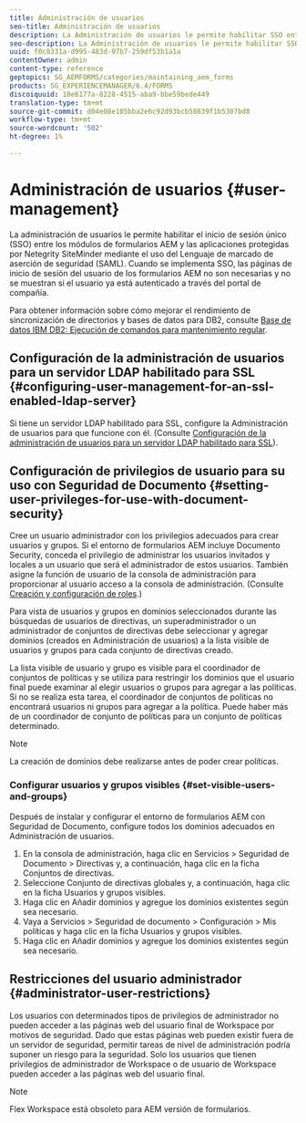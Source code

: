 ```yaml
---
title: Administración de usuarios
seo-title: Administración de usuarios
description: La Administración de usuarios le permite habilitar SSO entre módulos de formularios AEM y aplicaciones protegidas por Netegrity SiteMinder mediante SAML. Este documento proporciona más información sobre la Administración de usuarios.
seo-description: La Administración de usuarios le permite habilitar SSO entre módulos de formularios AEM y aplicaciones protegidas por Netegrity SiteMinder mediante SAML. Este documento proporciona más información sobre la Administración de usuarios.
uuid: f0c8331a-d995-483d-97b7-259df53b1a1a
contentOwner: admin
content-type: reference
geptopics: SG_AEMFORMS/categories/maintaining_aem_forms
products: SG_EXPERIENCEMANAGER/6.4/FORMS
discoiquuid: 10e6177a-8228-4515-aba9-bbe59bede449
translation-type: tm+mt
source-git-commit: d04e08e105bba2e6c92d93bcb58839f1b5307bd8
workflow-type: tm+mt
source-wordcount: '502'
ht-degree: 1%

---
```



# Administración de usuarios {#user-management}

La administración de usuarios le permite habilitar el inicio de sesión único (SSO) entre los módulos de formularios AEM y las aplicaciones protegidas por Netegrity SiteMinder mediante el uso del Lenguaje de marcado de aserción de seguridad (SAML). Cuando se implementa SSO, las páginas de inicio de sesión del usuario de los formularios AEM no son necesarias y no se muestran si el usuario ya está autenticado a través del portal de compañía.

Para obtener información sobre cómo mejorar el rendimiento de sincronización de directorios y bases de datos para DB2, consulte [Base de datos IBM DB2: Ejecución de comandos para mantenimiento regular](/help/forms/using/admin-help/ibm-db2-database-running-commands.md#ibm-db2-database-running-commands-for-regular-maintenance).

## Configuración de la administración de usuarios para un servidor LDAP habilitado para SSL {#configuring-user-management-for-an-ssl-enabled-ldap-server}

Si tiene un servidor LDAP habilitado para SSL, configure la Administración de usuarios para que funcione con él. (Consulte [Configuración de la administración de usuarios para un servidor LDAP habilitado para SSL](/help/forms/using/admin-help/configure-user-management-ssl-enabled.md#configure-user-management-for-an-ssl-enabled-ldap-server)).

## Configuración de privilegios de usuario para su uso con Seguridad de Documento {#setting-user-privileges-for-use-with-document-security}

Cree un usuario administrador con los privilegios adecuados para crear usuarios y grupos. Si el entorno de formularios AEM incluye Documento Security, conceda el privilegio de administrar los usuarios invitados y locales a un usuario que será el administrador de estos usuarios. También asigne la función de usuario de la consola de administración para proporcionar al usuario acceso a la consola de administración. (Consulte [Creación y configuración de roles](/help/forms/using/admin-help/creating-configuring-roles.md#creating-and-configuring-roles).)

Para vista de usuarios y grupos en dominios seleccionados durante las búsquedas de usuarios de directivas, un superadministrador o un administrador de conjuntos de directivas debe seleccionar y agregar dominios (creados en Administración de usuarios) a la lista visible de usuarios y grupos para cada conjunto de directivas creado.

La lista visible de usuario y grupo es visible para el coordinador de conjuntos de políticas y se utiliza para restringir los dominios que el usuario final puede examinar al elegir usuarios o grupos para agregar a las políticas. Si no se realiza esta tarea, el coordinador de conjuntos de políticas no encontrará usuarios ni grupos para agregar a la política. Puede haber más de un coordinador de conjunto de políticas para un conjunto de políticas determinado.

>[!NOTE]
>
>La creación de dominios debe realizarse antes de poder crear políticas.

### Configurar usuarios y grupos visibles {#set-visible-users-and-groups}

Después de instalar y configurar el entorno de formularios AEM con Seguridad de Documento, configure todos los dominios adecuados en Administración de usuarios.

1. En la consola de administración, haga clic en Servicios > Seguridad de Documento > Directivas y, a continuación, haga clic en la ficha Conjuntos de directivas.
1. Seleccione Conjunto de directivas globales y, a continuación, haga clic en la ficha Usuarios y grupos visibles.
1. Haga clic en Añadir dominios y agregue los dominios existentes según sea necesario.
1. Vaya a Servicios > Seguridad de documento > Configuración > Mis políticas y haga clic en la ficha Usuarios y grupos visibles.
1. Haga clic en Añadir dominios y agregue los dominios existentes según sea necesario.

## Restricciones del usuario administrador {#administrator-user-restrictions}

Los usuarios con determinados tipos de privilegios de administrador no pueden acceder a las páginas web del usuario final de Workspace por motivos de seguridad. Dado que estas páginas web pueden existir fuera de un servidor de seguridad, permitir tareas de nivel de administración podría suponer un riesgo para la seguridad. Solo los usuarios que tienen privilegios de administrador de Workspace o de usuario de Workspace pueden acceder a las páginas web del usuario final.

>[!NOTE]
>
>Flex Workspace está obsoleto para AEM versión de formularios.

